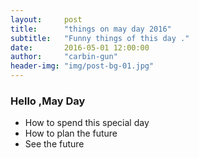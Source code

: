 ```yaml
---
layout:     post
title:      "things on may day 2016"
subtitle:   "Funny things of this day ."
date:       2016-05-01 12:00:00
author:     "carbin-gun"
header-img: "img/post-bg-01.jpg"
---
```


### Hello ,May Day
- How to spend this special day
-  How to plan the future
- See the future